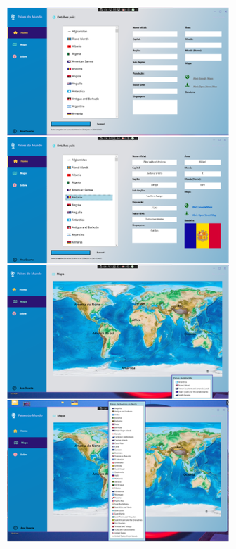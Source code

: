 ![Project Image 1](ProjectImages/1.png)
![Project Image 2](ProjectImages/2.png)
![Project Image 3](ProjectImages/3.png)
![Project Image 4](ProjectImages/4.png)
